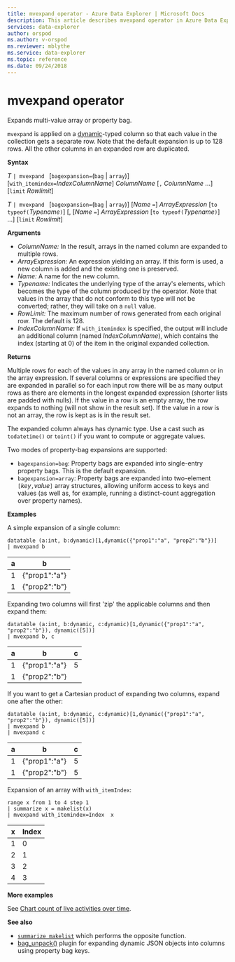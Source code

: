```yaml
---
title: mvexpand operator - Azure Data Explorer | Microsoft Docs
description: This article describes mvexpand operator in Azure Data Explorer.
services: data-explorer
author: orspod
ms.author: v-orspod
ms.reviewer: mblythe
ms.service: data-explorer
ms.topic: reference
ms.date: 09/24/2018
---
```

# mvexpand operator

Expands multi-value array or property bag.

`mvexpand` is applied on a [dynamic](./scalar-data-types/dynamic.md)-typed column so that each value in the collection gets a separate row. Note that the default expansion is up to 128 rows. All the other columns in an expanded row are duplicated. 

**Syntax**

*T* `| mvexpand ` [`bagexpansion=`(`bag` | `array`)] [`with_itemindex=`*IndexColumnName*] *ColumnName* [`,` *ColumnName* ...] [`limit` *Rowlimit*]

*T* `| mvexpand ` [`bagexpansion=`(`bag` | `array`)] [*Name* `=`] *ArrayExpression* [`to typeof(`*Typename*`)`] [, [*Name* `=`] *ArrayExpression* [`to typeof(`*Typename*`)`] ...] [`limit` *Rowlimit*]

**Arguments**

* *ColumnName:* In the result, arrays in the named column are expanded to multiple rows. 
* *ArrayExpression:* An expression yielding an array. If this form is used, a new column is added and the existing one is preserved.
* *Name:* A name for the new column.
* *Typename:* Indicates the underlying type of the array's elements,
    which becomes the type of the column produced by the operator.
    Note that values in the array that do not conform to this type will
    not be converted; rather, they will take on a `null` value.
* *RowLimit:* The maximum number of rows generated from each original row. The default is 128.
* *IndexColumnName:* If `with_itemindex` is specified, the output will include an additional column (named *IndexColumnName*), which contains the index (starting at 0) of the item in the original expanded collection. 

**Returns**

Multiple rows for each of the values in any array in the named column or in the array expression.
If several columns or expressions are specified they are expanded in parallel so for each input row there will be as many output rows as there are elements in the longest expanded expression (shorter lists are padded with nulls). If the value in a row is an empty array, the row expands to nothing (will not show in the result set). If the value in a row is not an array, the row is kept as is in the result set. 

The expanded column always has dynamic type. Use a cast such as `todatetime()` or `toint()` if you want to compute or aggregate values.

Two modes of property-bag expansions are supported:
* `bagexpansion=bag`: Property bags are expanded into single-entry property bags. This is the default expansion.
* `bagexpansion=array`: Property bags are expanded into two-element `[`*key*`,`*value*`]` array structures,
  allowing uniform access to keys and values (as well as, for example, running a distinct-count aggregation
  over property names). 

**Examples**

A simple expansion of a single column:
 ```kusto
datatable (a:int, b:dynamic)[1,dynamic({"prop1":"a", "prop2":"b"})]
| mvexpand b 
```

|a|b|
|---|---|
|1|{"prop1":"a"}|
|1|{"prop2":"b"}|


Expanding two columns will first 'zip' the applicable columns and then expand them:

```kusto
datatable (a:int, b:dynamic, c:dynamic)[1,dynamic({"prop1":"a", "prop2":"b"}), dynamic([5])]
| mvexpand b, c 
```

|a|b|c|
|---|---|---|
|1|{"prop1":"a"}|5|
|1|{"prop2":"b"}||

If you want to get a Cartesian product of expanding two columns, expand one after the other:
```kusto
datatable (a:int, b:dynamic, c:dynamic)[1,dynamic({"prop1":"a", "prop2":"b"}), dynamic([5])]
| mvexpand b 
| mvexpand c
```

|a|b|c|
|---|---|---|
|1|{"prop1":"a"}|5|
|1|{"prop2":"b"}|5|


Expansion of an array with `with_itemIndex`:
```kusto
range x from 1 to 4 step 1 
| summarize x = makelist(x) 
| mvexpand with_itemindex=Index  x 
```

|x|Index|
|---|---|
|1|0|
|2|1|
|3|2|
|4|3|


**More examples**

See [Chart count of live activities over time](./samples.md#concurrent-activities).

**See also**

- [`summarize makelist`](makelist-aggfunction.md) which performs the opposite function.
- [bag_unpack()](bag-unpackplugin.md) plugin for expanding dynamic JSON objects into columns using property bag keys.